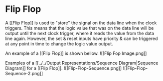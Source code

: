 # Flip Flop
A [[Flip Flop]] is used to "store" the signal on the data line when the clock triggers. This means that the logic value that was on the data line will be output until the next clock trigger, where it reads the value from the data line again. However, the set & reset inputs have priority & can be triggered at any point in time to change the logic value output.

An example of a [[Flip Flop]] is shown bellow.
![[Flip Fop Image.png]]

Examples of a [[../../Output Representations/Sequence Diagram|Sequence Diagram]] for a [[Flip Flop]].
![[Flip-Flop-Sequence.png]]
![[Flip-Flop-Sequence-2.png]]